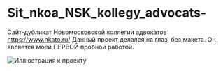 # Sit_nkoa_NSK_kollegy_advocats-

Сайт-дубликат Новомосковской коллегии адвокатов https://www.nkato.ru/
Данный проект делался на глаз, без макета.
Он является моей ПЕРВОЙ пробной работой.


![Иллюстрация к проекту](https://img.hhcdn.ru/photo/715299981.jpeg?t=1676414913&h=Su1HL3aH9CJCRQ8znYsLOA)
